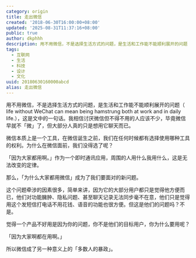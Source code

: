 ```yaml
---
category: origin
title: 走出微信
created: '2018-06-30T16:00:00+08:00'
updated: '2025-08-31T11:37:16+08:00'
public: true
author: dkphhh
description: 用不用微信，不是选择生活方式的问题，是生活和工作能不能顺利展开的问题
tags:
  - 互联网
  - 生活
  - 科技
  - 设计
  - 文化
uuid: 20180630160000abcd
alias: 走出微信
---
```


用不用微信，不是选择生活方式的问题，是生活和工作能不能顺利展开的问题（ life without WeChat can mean being hamstrung both at work and in daily life.），这是文中的一句话。我相信讨厌微信但不得不用的人应该不少，毕竟微信早就不「微」了，但大部分人真的只是想用它聊天而已。

微信本质上是一个工具，在微信诞生之前，我们在任何时候都有选择使用哪种工具的权利。为什么在微信面前，我们没得选了呢？

「因为大家都用啊。」作为一个即时通讯应用，周围的人用什么我用什么，这是无法改变的定律。

那么，「为什么大家都用微信」成为了我们要面对的新问题。

这个问题牵涉的因素很多，简单来讲，因为它的大部分用户都只是觉得他方便而已，他们对功能臃肿、隐私问题、甚至聊天记录无法同步毫不在意，他们只是觉得用这个发短信打电话不用花钱、语音的功能也很方便。但这是他们的问题吗？不是。

觉得一个产品不好用是因为你的问题，你不是他们的目标用户，你为什么要用呢？

「因为大家啊都在用啊。」

所以微信成了另一种意义上的「多数人的暴政」。
